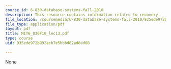 ```yaml
---
course_id: 6-830-database-systems-fall-2010
description: This resource contains information related to recovery.
file_location: /coursemedia/6-830-database-systems-fall-2010/935ede972b992acb7e5bbbd82ad8ad68_MIT6_830F10_lec13.pdf
file_type: application/pdf
layout: pdf
title: MIT6_830F10_lec13.pdf
type: course
uid: 935ede972b992acb7e5bbbd82ad8ad68

---
```

None